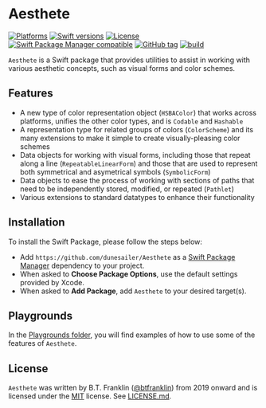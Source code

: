 Aesthete
========

[![Platforms](https://img.shields.io/endpoint?url=https%3A%2F%2Fswiftpackageindex.com%2Fapi%2Fpackages%2Fbtfranklin%2FAesthete%2Fbadge%3Ftype%3Dplatforms)](https://swiftpackageindex.com/btfranklin/Aesthete)
[![Swift versions](https://img.shields.io/endpoint?url=https%3A%2F%2Fswiftpackageindex.com%2Fapi%2Fpackages%2Fbtfranklin%2FAesthete%2Fbadge%3Ftype%3Dswift-versions)](https://swiftpackageindex.com/btfranklin/Aesthete)
[![License](https://img.shields.io/badge/License-MIT-blue.svg)](https://github.com/btfranklin/Aesthete/blob/main/LICENSE)
[![Swift Package Manager compatible](https://img.shields.io/badge/SPM-compatible-brightgreen.svg?style=flat&colorA=28a745&&colorB=4E4E4E)](https://github.com/apple/swift-package-manager)
[![GitHub tag](https://img.shields.io/github/tag/btfranklin/Aesthete.svg)](https://github.com/btfranklin/Aesthete)
[![build](https://github.com/btfranklin/Aesthete/workflows/build/badge.svg)](https://github.com/btfranklin/Aesthete/actions?query=workflow%3Abuild)

`Aesthete` is a Swift package that provides utilities to assist in working with various aesthetic concepts, such as visual forms and color schemes.

## Features

- A new type of color representation object (`HSBAColor`) that works across platforms, unifies the other color types, and is `Codable` and `Hashable`
- A representation type for related groups of colors (`ColorScheme`) and its many extensions to make it simple to create visually-pleasing color schemes
- Data objects for working with visual forms, including those that repeat along a line (`RepeatableLinearForm`)  and those that are used to represent both symmetrical and asymetrical symbols (`SymbolicForm`)
- Data objects to ease the process of working with sections of paths that need to be independently stored, modified, or repeated (`Pathlet`)
- Various extensions to standard datatypes to enhance their functionality

## Installation

To install the Swift Package, please follow the steps below:

- Add `https://github.com/dunesailer/Aesthete` as a [Swift Package Manager](https://swift.org/package-manager/) dependency to your project.
- When asked to **Choose Package Options**, use the default settings provided by Xcode.
- When asked to **Add Package**, add `Aesthete` to your desired target(s).

## Playgrounds

In the [Playgrounds folder](https://github.com/dunesailer/Aesthete/tree/master/Playgrounds), you will find examples of how to use some of the features of `Aesthete`.

## License

`Aesthete` was written by B.T. Franklin ([@btfranklin](https://github.com/btfranklin)) from 2019 onward and is licensed under the [MIT](https://opensource.org/licenses/MIT) license. See [LICENSE.md](LICENSE.md).
